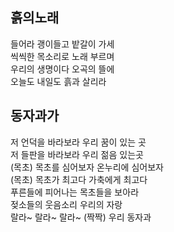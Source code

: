 ## 흙의노래  
들어라 괭이들고 밭갈이 가세  
씩씩한 목소리로 노래 부르며  
우리의 생명이다 오곡의 뜰에  
오늘도 내일도 흙과 살리라  

## 동자과가  
저 언덕을 바라보라 우리 꿈이 있는 곳  
저 들판을 바라보라 우리 젊음 있는곳  
(목초) 목초를 심어보자 온누리에 심어보자  
(목초) 목초가 최고다 가축에게 최고다  
푸른들에 피어나는 목초들을 보아라  
젖소들의 웃음소리 우리의 자랑  
랄라~ 랄라~ 랄라~ (짝짝) 우리 동자과  
